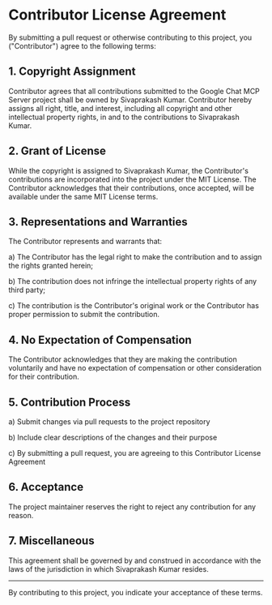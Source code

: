 # Contributor License Agreement

By submitting a pull request or otherwise contributing to this project, you ("Contributor") agree to the following terms:

## 1. Copyright Assignment

Contributor agrees that all contributions submitted to the Google Chat MCP Server project shall be owned by Sivaprakash Kumar. Contributor hereby assigns all right, title, and interest, including all copyright and other intellectual property rights, in and to the contributions to Sivaprakash Kumar.

## 2. Grant of License

While the copyright is assigned to Sivaprakash Kumar, the Contributor's contributions are incorporated into the project under the MIT License. The Contributor acknowledges that their contributions, once accepted, will be available under the same MIT License terms.

## 3. Representations and Warranties

The Contributor represents and warrants that:

a) The Contributor has the legal right to make the contribution and to assign the rights granted herein;

b) The contribution does not infringe the intellectual property rights of any third party;

c) The contribution is the Contributor's original work or the Contributor has proper permission to submit the contribution.

## 4. No Expectation of Compensation

The Contributor acknowledges that they are making the contribution voluntarily and have no expectation of compensation or other consideration for their contribution.

## 5. Contribution Process

a) Submit changes via pull requests to the project repository

b) Include clear descriptions of the changes and their purpose

c) By submitting a pull request, you are agreeing to this Contributor License Agreement

## 6. Acceptance

The project maintainer reserves the right to reject any contribution for any reason.

## 7. Miscellaneous

This agreement shall be governed by and construed in accordance with the laws of the jurisdiction in which Sivaprakash Kumar resides.

---

By contributing to this project, you indicate your acceptance of these terms. 